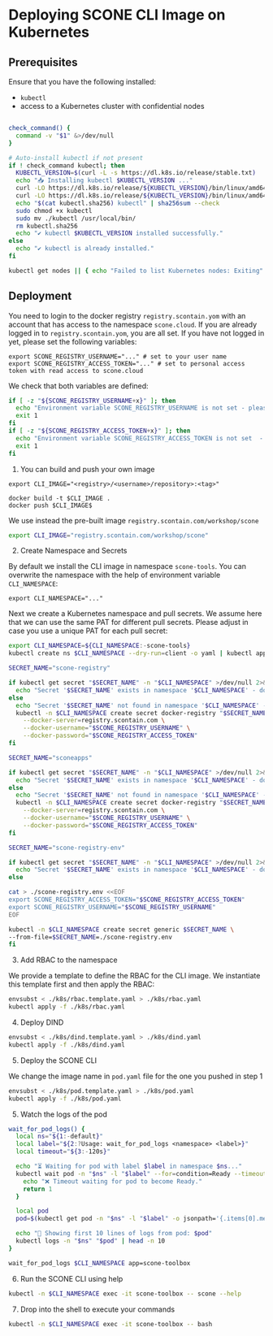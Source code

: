 # Deploying SCONE CLI Image on Kubernetes

## Prerequisites

Ensure that you have the following installed:

- `kubectl`
- access to a Kubernetes cluster with confidential nodes

```bash

check_command() {
  command -v "$1" &>/dev/null
}

# Auto-install kubectl if not present
if ! check_command kubectl; then
  KUBECTL_VERSION=$(curl -L -s https://dl.k8s.io/release/stable.txt)
  echo "📥 Installing kubectl $KUBECTL_VERSION ..."
  curl -LO https://dl.k8s.io/release/${KUBECTL_VERSION}/bin/linux/amd64/kubectl
  curl -LO https://dl.k8s.io/release/${KUBECTL_VERSION}/bin/linux/amd64/kubectl.sha256
  echo "$(cat kubectl.sha256) kubectl" | sha256sum --check
  sudo chmod +x kubectl
  sudo mv ./kubectl /usr/local/bin/
  rm kubectl.sha256
  echo "✔️ kubectl $KUBECTL_VERSION installed successfully."
else
  echo "✔️ kubectl is already installed."
fi

kubectl get nodes || { echo "Failed to list Kubernetes nodes: Exiting" ; exit 1; }
```

## Deployment

You need to login to the docker registry `registry.scontain.yom` with an account that has access to the namespace `scone.cloud`. If you are already logged in to `registry.scontain.yom`, you are all set. If you have not logged in yet, please set the following variables:

```
export SCONE_REGISTRY_USERNAME="..." # set to your user name 
export SCONE_REGISTRY_ACCESS_TOKEN="..." # set to personal access token with read access to scone.cloud
```

We check that both variables are defined:

```bash
if [ -z "${SCONE_REGISTRY_USERNAME+x}" ]; then
  echo "Environment variable SCONE_REGISTRY_USERNAME is not set - please define and retry." 
  exit 1
fi
if [ -z "${SCONE_REGISTRY_ACCESS_TOKEN+x}" ]; then
  echo "Environment variable SCONE_REGISTRY_ACCESS_TOKEN is not set  - please define and retry." 
  exit 1
fi
```

1. You can build and push your own image

```
export CLI_IMAGE="<registry>/<username>/repository>:<tag>"

docker build -t $CLI_IMAGE .
docker push $CLI_IMAGE$
```

We use instead the pre-built image `registry.scontain.com/workshop/scone`

```bash
export CLI_IMAGE="registry.scontain.com/workshop/scone"
```

2. Create Namespace and Secrets

By default we install the CLI image in namespace `scone-tools`. You can overwrite the namespace with the help of environment variable `CLI_NAMESPACE`:

```
export CLI_NAMESPACE="..."
```

Next we create a Kubernetes namespace and pull secrets. We assume here that we can use the same PAT for different pull secrets. Please adjust in case you use a unique PAT for each pull secret: 

```bash
export CLI_NAMESPACE=${CLI_NAMESPACE:-scone-tools}
kubectl create ns $CLI_NAMESPACE --dry-run=client -o yaml | kubectl apply -f -

SECRET_NAME="scone-registry"

if kubectl get secret "$SECRET_NAME" -n "$CLI_NAMESPACE" >/dev/null 2>&1; then
  echo "Secret '$SECRET_NAME' exists in namespace '$CLI_NAMESPACE' - do not replace."
else
  echo "Secret '$SECRET_NAME' not found in namespace '$CLI_NAMESPACE' - Creating it."
  kubectl -n $CLI_NAMESPACE create secret docker-registry "$SECRET_NAME" \
    --docker-server=registry.scontain.com \
    --docker-username="$SCONE_REGISTRY_USERNAME" \
    --docker-password="$SCONE_REGISTRY_ACCESS_TOKEN"
fi

SECRET_NAME="sconeapps"

if kubectl get secret "$SECRET_NAME" -n "$CLI_NAMESPACE" >/dev/null 2>&1; then
  echo "Secret '$SECRET_NAME' exists in namespace '$CLI_NAMESPACE' - do not replace."
else
  echo "Secret '$SECRET_NAME' not found in namespace '$CLI_NAMESPACE' - Creating it."
  kubectl -n $CLI_NAMESPACE create secret docker-registry "$SECRET_NAME" \
    --docker-server=registry.scontain.com \
    --docker-username="$SCONE_REGISTRY_USERNAME" \
    --docker-password="$SCONE_REGISTRY_ACCESS_TOKEN"
fi

SECRET_NAME="scone-registry-env"

if kubectl get secret "$SECRET_NAME" -n "$CLI_NAMESPACE" >/dev/null 2>&1; then
  echo "Secret '$SECRET_NAME' exists in namespace '$CLI_NAMESPACE' - do not replace."
else

cat > ./scone-registry.env <<EOF
export SCONE_REGISTRY_ACCESS_TOKEN="$SCONE_REGISTRY_ACCESS_TOKEN"
export SCONE_REGISTRY_USERNAME="$SCONE_REGISTRY_USERNAME"
EOF

kubectl -n $CLI_NAMESPACE create secret generic $SECRET_NAME \
--from-file=$SECRET_NAME=./scone-registry.env
fi
```

   
3. Add RBAC to the namespace

We provide a template to define the RBAC for the CLI image. We instantiate this template first and then apply the RBAC:

```bash
envsubst < ./k8s/rbac.template.yaml > ./k8s/rbac.yaml
kubectl apply -f ./k8s/rbac.yaml
```
   
4. Deploy DIND

```bash
envsubst < ./k8s/dind.template.yaml > ./k8s/dind.yaml
kubectl apply -f ./k8s/dind.yaml
```

5. Deploy the SCONE CLI

We change the image name in `pod.yaml` file for the one you pushed in step 1

```bash
envsubst < ./k8s/pod.template.yaml > ./k8s/pod.yaml
kubectl apply -f ./k8s/pod.yaml
```

5. Watch the logs of the pod

```bash
wait_for_pod_logs() {
  local ns="${1:-default}"
  local label="${2:?Usage: wait_for_pod_logs <namespace> <label>}"
  local timeout="${3:-120s}"

  echo "⏳ Waiting for pod with label $label in namespace $ns..."
  kubectl wait pod -n "$ns" -l "$label" --for=condition=Ready --timeout="$timeout" || {
    echo "❌ Timeout waiting for pod to become Ready."
    return 1
  }

  local pod
  pod=$(kubectl get pod -n "$ns" -l "$label" -o jsonpath='{.items[0].metadata.name}')

  echo "📜 Showing first 10 lines of logs from pod: $pod"
  kubectl logs -n "$ns" "$pod" | head -n 10
}

wait_for_pod_logs $CLI_NAMESPACE app=scone-toolbox
```
   
6. Run the SCONE CLI using help

```bash
kubectl -n $CLI_NAMESPACE exec -it scone-toolbox -- scone --help
```

7. Drop into the shell to execute your commands

```bash
kubectl -n $CLI_NAMESPACE exec -it scone-toolbox -- bash
```
